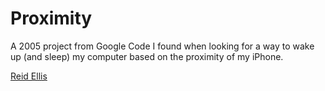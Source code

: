 Proximity
====
A 2005 project from Google Code I found when looking for a way to wake up (and sleep) my computer based on the proximity of my iPhone.

<a href=“mailto:rae@tnir.org”>Reid Ellis</a>
